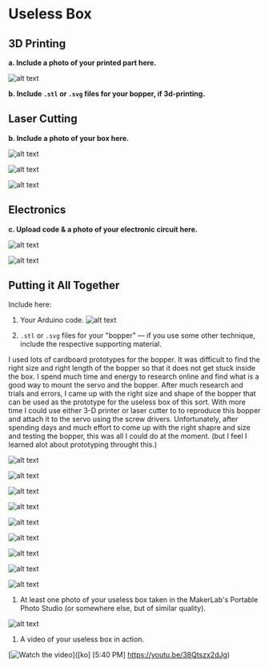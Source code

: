 # Useless Box

## 3D Printing

**a. Include a photo of your printed part here.**


![alt text](https://github.com/contactkoh/IDD-Fa18-Lab5/blob/servoMount.jpg)


**b. Include `.stl` or `.svg` files for your bopper, if 3d-printing.**



## Laser Cutting

**b. Include a photo of your box here.**

![alt text](https://github.com/contactkoh/IDD-Fa18-Lab5/blob/photoStudio1.jpg)


![alt text](https://github.com/contactkoh/IDD-Fa18-Lab5/blob/print1.jpg)

![alt text](https://github.com/contactkoh/IDD-Fa18-Lab5/blob/print2.jpg)



## Electronics

**c. Upload code & a photo of your electronic circuit here.**

![alt text](https://github.com/contactkoh/IDD-Fa18-Lab5/blob/UselessBox.ino)


![alt text](https://github.com/contactkoh/IDD-Fa18-Lab5/blob/electronics1.jpg)


## Putting it All Together

Include here:
1. Your Arduino code.
![alt text](https://github.com/contactkoh/IDD-Fa18-Lab5/blob/UselessBox.ino)


1. `.stl` or `.svg` files for your "bopper" — if you use some other technique, include the respective supporting material.

I used lots of cardboard prototypes for the bopper. It was difficult to find the right size and right length of the bopper so that it does not get stuck inside the box.  I spend much time and energy to research online and find what is a good way to mount the servo and the bopper. After much research and trials and errors, I came up with the right size and shape of the bopper that can be used as the prototype for the useless box of this sort. With more time I could use either 3-D printer or laser cutter to to reproduce this bopper and attach it to the servo using the screw drivers.  Unfortunately, after spending days and much effort to come up with the right shapre and size and testing the bopper, this was all I could do at the moment. (but I feel I learned alot about prototyping throught this.) 

![alt text](https://github.com/contactkoh/IDD-Fa18-Lab5/blob/box1.jpg)

![alt text](https://github.com/contactkoh/IDD-Fa18-Lab5/blob/box2.jpg)

![alt text](https://github.com/contactkoh/IDD-Fa18-Lab5/blob/box3.jpg)

![alt text](https://github.com/contactkoh/IDD-Fa18-Lab5/blob/box4.jpg)

![alt text](https://github.com/contactkoh/IDD-Fa18-Lab5/blob/box5.jpg)

![alt text](https://github.com/contactkoh/IDD-Fa18-Lab5/blob/box6.jpg)

![alt text](https://github.com/contactkoh/IDD-Fa18-Lab5/blob/box7.jpg)

![alt text](https://github.com/contactkoh/IDD-Fa18-Lab5/blob/box8.jpg)

![alt text](https://github.com/contactkoh/IDD-Fa18-Lab5/blob/box9.jpg)



1. At least one photo of your useless box taken in the MakerLab's Portable Photo Studio (or somewhere else, but of similar quality).

![alt text](https://github.com/contactkoh/IDD-Fa18-Lab5/blob/photoStudio1.jpg)

1. A video of your useless box in action.

[![Watch the video](https://img.youtube.com/vi/38Qtszx2dJg/0.jpg)]([ko] [5:40 PM] https://youtu.be/38Qtszx2dJg)
